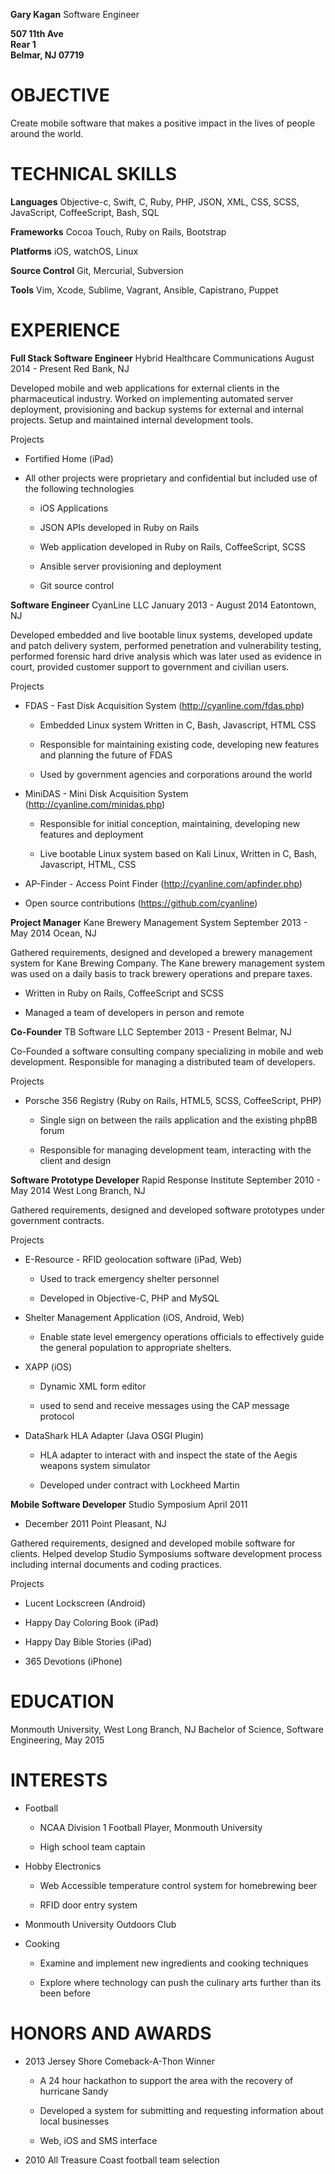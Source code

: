 **Gary Kagan**
Software Engineer

**507 11th Ave  
Rear 1  
Belmar, NJ 07719**

OBJECTIVE
=========

Create mobile software that makes a positive impact in the lives of people around the world.

TECHNICAL SKILLS
================

**Languages** Objective-c, Swift, C, Ruby, PHP, JSON, XML, CSS, SCSS,
JavaScript, CoffeeScript, Bash, SQL

**Frameworks**
Cocoa Touch, Ruby on Rails, Bootstrap

**Platforms**
iOS, watchOS, Linux

**Source Control**
Git, Mercurial, Subversion

**Tools**
Vim, Xcode, Sublime, Vagrant, Ansible, Capistrano, Puppet

EXPERIENCE
==========

<span>**Full Stack Software Engineer**</span> Hybrid Healthcare
Communications August 2014 - Present
Red Bank, NJ

Developed mobile and web applications for external clients in the
pharmaceutical industry. Worked on implementing automated server
deployment, provisioning and backup systems for external and internal
projects. Setup and maintained internal development tools.

Projects

-   Fortified Home (iPad)

-   All other projects were proprietary and confidential but included
    use of the following technologies

    -   iOS Applications

    -   JSON APIs developed in Ruby on Rails

    -   Web application developed in Ruby on Rails, CoffeeScript, SCSS

    -   Ansible server provisioning and deployment

    -   Git source control

<span>**Software Engineer**</span> CyanLine LLC January 2013 - August
2014
Eatontown, NJ

Developed embedded and live bootable linux systems, developed update and
patch delivery system, performed penetration and vulnerability testing,
performed forensic hard drive analysis which was later used as evidence
in court, provided customer support to government and civilian users.

Projects

-   FDAS - Fast Disk Acquisition System (http://cyanline.com/fdas.php)

    -   Embedded Linux system Written in C, Bash, Javascript, HTML CSS

    -   Responsible for maintaining existing code, developing new
        features and planning the future of FDAS

    -   Used by government agencies and corporations around the world

-   MiniDAS - Mini Disk Acquisition
    System (http://cyanline.com/minidas.php)

    -   Responsible for initial conception, maintaining, developing new
        features and deployment

    -   Live bootable Linux system based on Kali Linux, Written in C,
        Bash, Javascript, HTML, CSS

-   AP-Finder - Access Point Finder (http://cyanline.com/apfinder.php)

-   Open source contributions (https://github.com/cyanline)


<span>**Project Manager**</span> Kane Brewery Management System
September 2013 - May 2014
Ocean, NJ

Gathered requirements, designed and developed a brewery management
system for Kane Brewing Company. The Kane brewery management system was
used on a daily basis to track brewery operations and prepare taxes.

-   Written in Ruby on Rails, CoffeeScript and SCSS

-   Managed a team of developers in person and remote

<span>**Co-Founder**</span> TB Software LLC September 2013 - Present
Belmar, NJ

Co-Founded a software consulting company specializing in mobile and web
development. Responsible for managing a distributed team of developers.

Projects

-   Porsche 356 Registry (Ruby on Rails, HTML5, SCSS, CoffeeScript, PHP)

    -   Single sign on between the rails application and the existing
        phpBB forum

    -   Responsible for managing development team, interacting with the
        client and design

<span>**Software Prototype Developer**</span> Rapid Response Institute
September 2010 - May 2014
West Long Branch, NJ

Gathered requirements, designed and developed software prototypes under
government contracts.

Projects

-   E-Resource - RFID geolocation software (iPad, Web)

    -   Used to track emergency shelter personnel

    -   Developed in Objective-C, PHP and MySQL

-   Shelter Management Application (iOS, Android, Web)

    -   Enable state level emergency operations officials to effectively
        guide the general population to appropriate shelters.

-   XAPP (iOS)

    -   Dynamic XML form editor

    -   used to send and receive messages using the CAP message protocol

-   DataShark HLA Adapter (Java OSGI Plugin)

    -   HLA adapter to interact with and inspect the state of the Aegis
        weapons system simulator

    -   Developed under contract with Lockheed Martin

<span>**Mobile Software Developer**</span> Studio Symposium April 2011
- December 2011
Point Pleasant, NJ

Gathered requirements, designed and developed mobile software for
clients. Helped develop Studio Symposiums software development process
including internal documents and coding practices.

Projects

-   Lucent Lockscreen (Android)

-   Happy Day Coloring Book (iPad)

-   Happy Day Bible Stories (iPad)

-   365 Devotions (iPhone)

EDUCATION
=========

Monmouth University, West Long Branch, NJ
Bachelor of Science, Software Engineering, May 2015

INTERESTS
=========

-   Football

    -   NCAA Division 1 Football Player, Monmouth University

    -   High school team captain

-   Hobby Electronics

    -   Web Accessible temperature control system for homebrewing beer

    -   RFID door entry system

-   Monmouth University Outdoors Club

-   Cooking

    -   Examine and implement new ingredients and cooking techniques

    -   Explore where technology can push the culinary arts further than
        its been before

HONORS AND AWARDS
=================

-   2013 Jersey Shore Comeback-A-Thon Winner

    -   A 24 hour hackathon to support the area with the recovery of
        hurricane Sandy

    -   Developed a system for submitting and requesting information
        about local businesses

    -   Web, iOS and SMS interface

-   2010 All Treasure Coast football team selection
